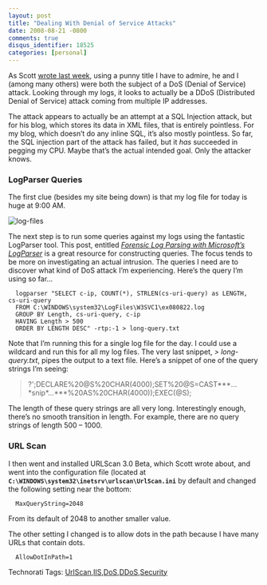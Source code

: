 ```yaml
---
layout: post
title: "Dealing With Denial of Service Attacks"
date: 2008-08-21 -0800
comments: true
disqus_identifier: 18525
categories: [personal]
---
```

As Scott [wrote last
week](http://www.hanselman.com/blog/HackedAndIDidntLikeItURLScanIsStepZero.aspx "Hacked!"),
using a punny title I have to admire, he and I (among many others) were
both the subject of a DoS (Denial of Service) attack. Looking through my
logs, it looks to actually be a DDoS (Distributed Denial of Service)
attack coming from multiple IP addresses.

The attack appears to actually be an attempt at a SQL Injection attack,
but for his blog, which stores its data in XML files, that is entirely
pointless. For my blog, which doesn’t do any inline SQL, it’s also
mostly pointless. So far, the SQL injection part of the attack has
failed, but it *has* succeeded in pegging my CPU. Maybe that’s the
actual intended goal. Only the attacker knows.

### LogParser Queries

The first clue (besides my site being down) is that my log file for
today is huge at 9:00 AM.

![log-files](http://haacked.com/images/haacked_com/WindowsLiveWriter/DealingWithDenialofServiceAttacks_8743/log-files_3.png "log-files")

The next step is to run some queries against my logs using the fantastic
LogParser tool. This post, entitled *[Forensic Log Parsing with
Microsoft’s
LogParser](http://www.securityfocus.com/infocus/1712 "Forensic Log Parsing")*
is a great resource for constructing queries. The focus tends to be more
on investigating an actual intrusion. The queries I need are to discover
what kind of DoS attack I’m experiencing. Here’s the query I’m using so
far…

      logparser "SELECT c-ip, COUNT(*), STRLEN(cs-uri-query) as LENGTH, cs-uri-query 
      FROM C:\WINDOWS\system32\LogFiles\W3SVC1\ex080822.log 
      GROUP BY Length, cs-uri-query, c-ip 
      HAVING Length > 500 
      ORDER BY LENGTH DESC" -rtp:-1 > long-query.txt

Note that I’m running this for a single log file for the day. I could
use a wildcard and run this for all my log files. The very last snippet,
*\> long-query.txt*, pipes the output to a text file. Here’s a snippet
of one of the query strings I’m seeing:

> ?';DECLARE%20@S%20CHAR(4000);SET%20@S=CAST***…\*snip\*…***%20AS%20CHAR(4000));EXEC(@S);

The length of these query strings are all very long. Interestingly
enough, there’s no smooth transition in length. For example, there are
no query strings of length 500 – 1000.

### URL Scan

I then went and installed URLScan 3.0 Beta, which Scott wrote about, and
went into the configuration file (located at
**`C:\WINDOWS\system32\inetsrv\urlscan\UrlScan.ini`** by default and
changed the following setting near the bottom:

      MaxQueryString=2048

From its default of 2048 to another smaller value.

The other setting I changed is to allow dots in the path because I have
many URLs that contain dots.

      AllowDotInPath=1

Technorati Tags:
[UrlScan](http://technorati.com/tags/UrlScan),[IIS](http://technorati.com/tags/IIS),[DoS](http://technorati.com/tags/DoS),[DDoS](http://technorati.com/tags/DDoS),[Security](http://technorati.com/tags/Security)

